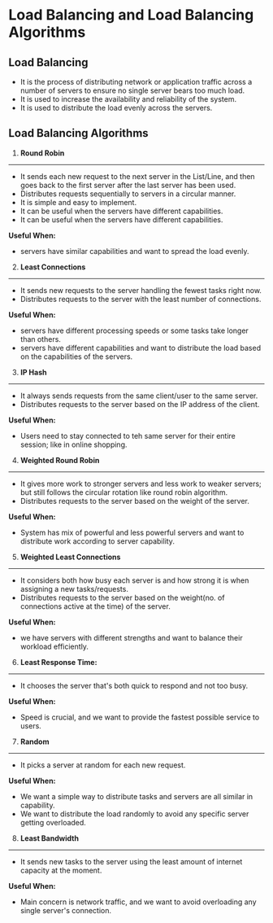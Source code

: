 # Load Balancing and Load Balancing Algorithms

## Load Balancing
- It is the process of distributing network or application traffic across a number of servers to ensure no single server bears too much load.
- It is used to increase the availability and reliability of the system.
- It is used to distribute the load evenly across the servers.
  

  
## Load Balancing Algorithms

1. **Round Robin**
----
 - It sends each new request to the next server in the List/Line, and then goes back to the first server after the last server has been used.
 - Distributes requests sequentially to servers in a circular manner.
 - It is simple and easy to implement.
 - It can be useful when the servers have different capabilities.
 - It can be useful when the servers have different capabilities.

 **Useful When:**
 - servers have similar capabilities and want to spread the load evenly.

2. **Least Connections**
----
- It sends new requests to the server handling the fewest tasks right now.
- Distributes requests to the server with the least number of connections.

**Useful When:**
- servers have different processing speeds or some tasks take longer than others.
- servers have different capabilities and want to distribute the load based on the capabilities of the servers.

3. **IP Hash**
----
- It always sends requests from the same client/user to the same server.
- Distributes requests to the server based on the IP address of the client.

**Useful When:**
- Users need to stay connected to teh same server for their entire session; like in online shopping.

4. **Weighted Round Robin**
----
- It gives more work to stronger servers and less work to weaker servers; but still follows the circular rotation like round robin algorithm.
- Distributes requests to the server based on the weight of the server.

**Useful When:**
- System has mix of powerful and less powerful servers and want to distribute work according to server capability.


5. **Weighted Least Connections**
----
- It considers both how busy each server is and how strong it is when assigning a new tasks/requests.
- Distributes requests to the server based on the weight(no. of connections active at the time) of the server.

**Useful When:**
- we have servers with different strengths and want to balance their workload efficiently.

6. **Least Response Time:**
----
- It chooses the server that's both quick to respond and not too busy.

**Useful When:**
- Speed is crucial, and we want to provide the fastest possible service to users.

7. **Random**
----
- It picks a server at random for each new request.

**Useful When:**
- We want a simple way to distribute tasks and servers are all similar in capability.
- We want to distribute the load randomly to avoid any specific server getting overloaded.

8. **Least Bandwidth**
----
- It sends new tasks to the server using the least amount of internet capacity at the moment.

**Useful When:**
- Main concern is network traffic, and we want to avoid overloading any single server's connection.
